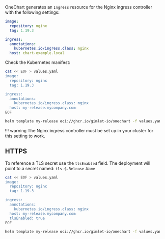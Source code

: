 OneChart generates an `Ingress` resource for the Nginx ingress controller with the following settings:

```yaml
image:
  repository: nginx
  tag: 1.19.3

ingress:
  annotations:
    kubernetes.io/ingress.class: nginx
  host: chart-example.local
```

Check the Kubernetes manifest:

```bash
cat << EOF > values.yaml
image:
  repository: nginx
  tag: 1.19.3

ingress:
  annotations:
    kubernetes.io/ingress.class: nginx
  host: my-release.mycompany.com
EOF

helm template my-release oci://ghcr.io/gimlet-io/onechart -f values.yaml
```

!!! warning
    The Nginx ingress controller must be set up in your cluster for this setting to work.

## HTTPS

To reference a TLS secret use the `tlsEnabled` field. The deployment will point to a secret named: `tls-$.Release.Name`

```bash
cat << EOF > values.yaml
image:
  repository: nginx
  tag: 1.19.3

ingress:
  annotations:
    kubernetes.io/ingress.class: nginx
  host: my-release.mycompany.com
  tlsEnabled: true
EOF

helm template my-release oci://ghcr.io/gimlet-io/onechart -f values.yaml
```
